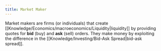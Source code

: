 ```yaml
---
title: Market Maker
---
```


Market makers are firms (or individuals) that create [[Knowledge/Economics/macroeconomics/Liquidity|liquidity]] by providing quotes for **bid** (buy) and **ask** (sell) orders. They make money by exploiting the difference in the [[Knowledge/Investing/Bid-Ask Spread|bid-ask spread]].
